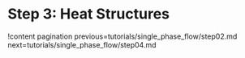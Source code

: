 # Step 3: Heat Structures

!content pagination previous=tutorials/single_phase_flow/step02.md
                    next=tutorials/single_phase_flow/step04.md
